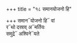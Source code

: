 +++
title = "१८ समानयोजनो हि"

+++
समान᳓योजनो हि᳓ वां  
र᳓थो दस्राव् अ᳓मर्तियः  
समुद्रे᳓ अश्विने᳓यते